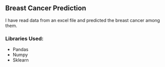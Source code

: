 ## Breast Cancer Prediction
I have read data from an excel file and predicted the breast cancer among them.

### Libraries Used:
- Pandas
- Numpy
- Sklearn
